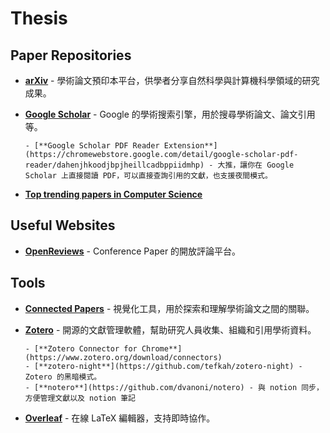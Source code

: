# Thesis

## Paper Repositories

- [**arXiv**](https://arxiv.org/) - 學術論文預印本平台，供學者分享自然科學與計算機科學領域的研究成果。

- [**Google Scholar**](https://scholar.google.com/) - Google 的學術搜索引擎，用於搜尋學術論文、論文引用等。

      - [**Google Scholar PDF Reader Extension**](https://chromewebstore.google.com/detail/google-scholar-pdf-reader/dahenjhkoodjbpjheillcadbppiidmhp) - 大推，讓你在 Google Scholar 上直接閱讀 PDF，可以直接查詢引用的文獻，也支援夜間模式。

- [**Top trending papers in Computer Science**](https://trendingpapers.com/papers?o=pagerank_growth&pd=Since%20beginning&cc=Cited%20and%20uncited%20papers&c=All%20categories)

## Useful Websites

- [**OpenReviews**](https://openreview.net/) - Conference Paper 的開放評論平台。
  
## Tools

- [**Connected Papers**](https://www.connectedpapers.com/) - 視覺化工具，用於探索和理解學術論文之間的關聯。

- [**Zotero**](https://www.zotero.org/) - 開源的文獻管理軟體，幫助研究人員收集、組織和引用學術資料。

      - [**Zotero Connector for Chrome**](https://www.zotero.org/download/connectors)
      - [**zotero-night**](https://github.com/tefkah/zotero-night) - Zotero 的黑暗模式。
      - [**notero**](https://github.com/dvanoni/notero) - 與 notion 同步，方便管理文獻以及 notion 筆記

- [**Overleaf**](https://www.overleaf.com/) - 在線 LaTeX 編輯器，支持即時協作。
